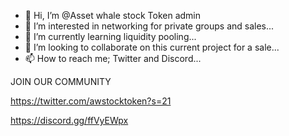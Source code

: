- 👋 Hi, I’m @Asset whale stock Token admin 
- 👀 I’m interested in networking for private groups and sales...
- 🌱 I’m currently learning liquidity pooling...
- 💞️ I’m looking to collaborate on this current project for a sale...
- 📫 How to reach me; Twitter and Discord...

JOIN OUR COMMUNITY 

https://twitter.com/awstocktoken?s=21

https://discord.gg/ffVyEWpx


<!---
Assetwhalestock/Assetwhalestock is a ✨ special ✨ repository because its `README.md` (this file) appears on your GitHub profile.
You can click the Preview link to take a look at your changes.
--->
